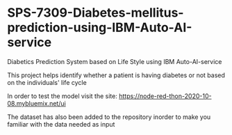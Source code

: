 # SPS-7309-Diabetes-mellitus-prediction-using-IBM-Auto-AI-service
Diabetics Prediction System based on Life Style using IBM Auto-AI-service

This project helps identify whether a patient is having diabetes or not based on the individuals' life cycle

In order to test the model visit the site: https://node-red-thon-2020-10-08.mybluemix.net/ui

The dataset has also been added to the repository inorder to make you familiar with the data needed as input  
